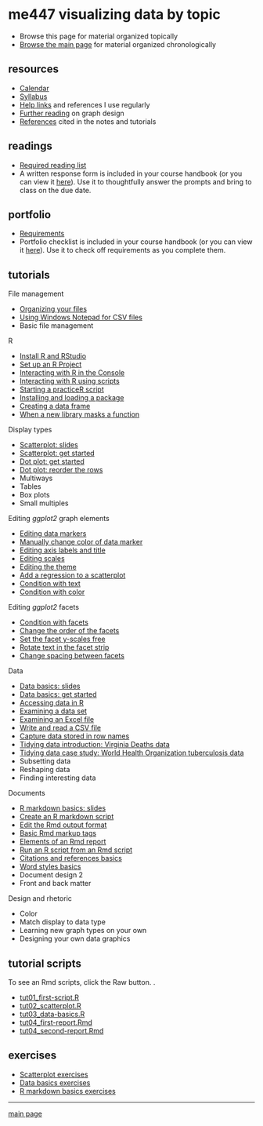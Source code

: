 
me447 visualizing data by topic
===============================

-   Browse this page for material organized topically
-   [Browse the main page](README.md) for material organized chronologically

resources
---------

-   [Calendar](cm/admin-02_calendar.pdf)
-   [Syllabus](cm/admin-03_syllabus.md)
-   [Help links](cm/admin-04_getting-help.md) and references I use regularly
-   [Further reading](http://www.graphdoctor.com/archives/154) on graph design
-   [References](cm/admin-05_references.md) cited in the notes and tutorials

readings
--------

-   [Required reading list](cm/read-02_reading-list.md)
-   A written response form is included in your course handbook (or you can view it [here](cm/read-01_reading-response-form.pdf)). Use it to thoughtfully answer the prompts and bring to class on the due date.

portfolio
---------

-   [Requirements](cm/folio-01_portfolio-requirements.md)
-   Portfolio checklist is included in your course handbook (or you can view it [here](cm/folio-02_portfolio-checklist.pdf)). Use it to check off requirements as you complete them.

tutorials
---------

File management

-   [Organizing your files](cm/tut-01_organize-files.md)
-   [Using Windows Notepad for CSV files](cm/tut-04_notepad-for-csv.md)
-   Basic file management

R

-   [Install R and RStudio](https://github.com/DSR-RHIT/install-R-and-RStudio)
-   [Set up an R Project](https://github.com/DSR-RHIT/install-R-and-RStudio)
-   [Interacting with R in the Console](cm/tut-02_using-console.md)
-   [Interacting with R using scripts](cm/tut-03_using-scripts.md)
-   [Starting a practiceR script](cm/tut-0301_start-scatterplot.md)
-   [Installing and loading a package](cm/tut-0302_install-load-package.md)
-   [Creating a data frame](cm/tut-0303_create-data-frame.md)
-   [When a new library masks a function](cm/tut-0405_new-library-masks.md)

Display types

-   [Scatterplot: slides](slides/Le03-scatterplot-slides.pdf)
-   [Scatterplot: get started](cm/tut-0304_create-scatterplot.md)
-   [Dot plot: get started](cm/tut-0702_create-dot-plot.md)
-   [Dot plot: reorder the rows](cm/tut-0703_reorder-rows.md)
-   Multiways
-   Tables
-   Box plots
-   Small multiples

Editing *ggplot2* graph elements

-   [Editing data markers](cm/tut-0305_edit-data-markers.md)
-   [Manually change color of data marker](cm/tut-0706_manual-color.md)
-   [Editing axis labels and title](cm/tut-0306_edit-axis-labels-title.md)
-   [Editing scales](cm/tut-0307_edit-scales.md)
-   [Editing the theme](cm/tut-0308_edit-theme.md)
-   [Add a regression to a scatterplot](cm/tut-0406_add-regression.md)
-   [Condition with text](cm/tut-0704_condition-by-text.md)
-   [Condition with color](cm/tut-0705_condition-by-color.md)

Editing *ggplot2* facets

-   [Condition with facets](cm/tut-0707_condition-facets.md)
-   [Change the order of the facets](cm/tut-0708_order-facets.md)
-   [Set the facet y-scales free](cm/tut-0709_free-scales.md)
-   [Rotate text in the facet strip](cm/tut-0710_rotate-strip-text.md)
-   [Change spacing between facets](cm/tut-0711_change-panel-spacing.md)

Data

-   [Data basics: slides](slides/Le04-data-basics-slides.pdf)
-   [Data basics: get started](cm/tut-0401_data-basics.md)
-   [Accessing data in R](cm/tut-0407_access-data-in-R.md)
-   [Examining a data set](cm/tut-0404_examine-new-data.md)
-   [Examining an Excel file](cm/tut-0402_read-excel.md)
-   [Write and read a CSV file](cm/tut-0403_read-write-csv.md)
-   [Capture data stored in row names](cm/tut-0701_capture-row-name-data.md)
-   [Tidying data introduction: Virginia Deaths data](cm/tut-0801_tidying-data-01_VADeaths.md)
-   [Tidying data case study: World Health Organization tuberculosis data](cm/tut-0802_tidying-data-02_who-TB.md)
-   Subsetting data
-   Reshaping data
-   Finding interesting data

Documents

-   [R markdown basics: slides](slides/Le06-markdown-basics-slides.pdf)
-   [Create an R markdown script](cm/tut-0601_rmd-start-markdown.md)
-   [Edit the Rmd output format](cm/tut-0602_rmd-edit-output.md)
-   [Basic Rmd markup tags](cm/tut-0603_rmd-basic-tags.md)
-   [Elements of an Rmd report](cm/tut-0604_rmd-elements.md)
-   [Run an R script from an Rmd script](cm/tut-0605_rmd-run-r.md)
-   [Citations and references basics](cm/tut-1001_citations-references.md)
-   [Word styles basics](cm/tut-1002_word-styles.md)
-   Document design 2
-   Front and back matter

Design and rhetoric

-   Color
-   Match display to data type
-   Learning new graph types on your own
-   Designing your own data graphics

tutorial scripts
----------------

To see an Rmd scripts, click the Raw button. .

-   [tut01\_first-script.R](practiceR/tut01_first-script.R)
-   [tut02\_scatterplot.R](practiceR/tut02_scatterplot.R)
-   [tut03\_data-basics.R](practiceR/tut03_data-basics.R)
-   [tut04\_first-report.Rmd](practiceR/tut04_first-report.Rmd)
-   [tut04\_second-report.Rmd](practiceR/tut04_second-report.Rmd)

exercises
---------

-   [Scatterplot exercises](cm/tut-0309_scatterplot-exercise.md)
-   [Data basics exercises](cm/tut-0408_data-basics-exercise.md)
-   [R markdown basics exercises](cm/tut-0607_rmd-exercise.md)

------------------------------------------------------------------------

[main page](README.md)
